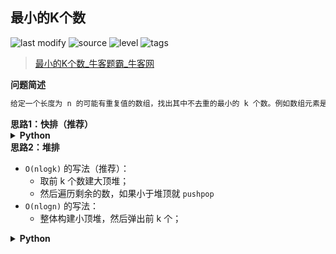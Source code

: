 ## 最小的K个数
<!--START_SECTION:badge-->

![last modify](https://img.shields.io/static/v1?label=last%20modify&message=2022-10-13%2019%3A16%3A07&color=yellowgreen&style=flat-square)
![source](https://img.shields.io/static/v1?label=source&message=%E7%89%9B%E5%AE%A2&color=green&style=flat-square)
![level](https://img.shields.io/static/v1?label=level&message=%E4%B8%AD%E7%AD%89&color=yellow&style=flat-square)
![tags](https://img.shields.io/static/v1?label=tags&message=%E6%8E%92%E5%BA%8F&color=orange&style=flat-square)

<!--END_SECTION:badge-->
<!--info
tags: [排序]
source: 牛客
level: 中等
number: '0119'
name: 最小的K个数
companies: []
-->

> [最小的K个数_牛客题霸_牛客网](https://www.nowcoder.com/practice/6a296eb82cf844ca8539b57c23e6e9bf)

<summary><b>问题简述</b></summary>

```txt
给定一个长度为 n 的可能有重复值的数组，找出其中不去重的最小的 k 个数。例如数组元素是4,5,1,6,2,7,3,8这8个数字，则最小的4个数字是1,2,3,4(任意顺序皆可)。
```

<!-- 
<details><summary><b>详细描述</b></summary>

```txt
```

</details>
-->

<!-- <div align="center"><img src="../../../_assets/xxx.png" height="300" /></div> -->

<summary><b>思路1：快排（推荐）</b></summary>

<details><summary><b>Python</b></summary>

```python
class Solution:
    def GetLeastNumbers_Solution(self, tinput, k):
        
        def partition(a, lo, hi):
            if lo >= hi: return 
            
            p = a[lo]
            l, r = lo, hi
            while l < r:
                while l < r and a[r] >= p: r -= 1
                while l < r and a[l] <= p: l += 1
                a[l], a[r] = a[r], a[l]
            
            a[lo], a[l] = a[l], a[lo]
            
            # 因为只需要前 k 个数，所有加上 if，去掉 if 就是标准的快排
            if l > k - 1: partition(a, lo, l - 1)
            if l < k - 1: partition(a, l + 1, hi)
        
        partition(tinput, 0, len(tinput) - 1)
        return tinput[: k]
```

</details>


<summary><b>思路2：堆排</b></summary>

- `O(nlogk)` 的写法（推荐）：
    - 取前 k 个数建大顶堆；
    - 然后遍历剩余的数，如果小于堆顶就 `pushpop`
- `O(nlogn)` 的写法：
    - 整体构建小顶堆，然后弹出前 k 个；

<details><summary><b>Python</b></summary>

```python
class Solution:
    def GetLeastNumbers_Solution(self, a, k):
        if k == 0: return []
        
        import heapq
        
        heapq.heapify(h := [-a[i] for i in range(k)])  # 取相反数构建大顶堆
        for i in range(k, len(a)):
            if a[i] < -h[0]:
                heapq.heappushpop(h, -a[i])
        
        return [-x for x in h]
```

</details>